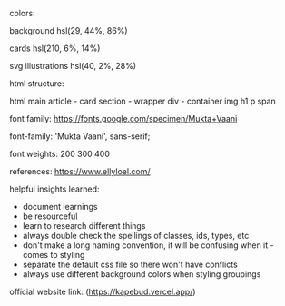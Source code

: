 colors:

background
hsl(29, 44%, 86%)

cards
hsl(210, 6%, 14%)

svg illustrations
hsl(40, 2%, 28%)



html structure:

html
    main
        article - card
            section - wrapper
                div - container
                img
                h1
                p
                span



font family:
https://fonts.google.com/specimen/Mukta+Vaani

font-family: 'Mukta Vaani', sans-serif;

font weights:
200
300
400

references:
https://www.ellyloel.com/

helpful insights learned:
- document learnings
- be resourceful
- learn to research different things
- always double check the spellings of classes, ids, types, etc 
- don't make a long naming convention, it will be confusing when it - comes to styling
- separate the default css file so there won't have conflicts
- always use different background colors when styling groupings

official website link:
(https://kapebud.vercel.app/)
